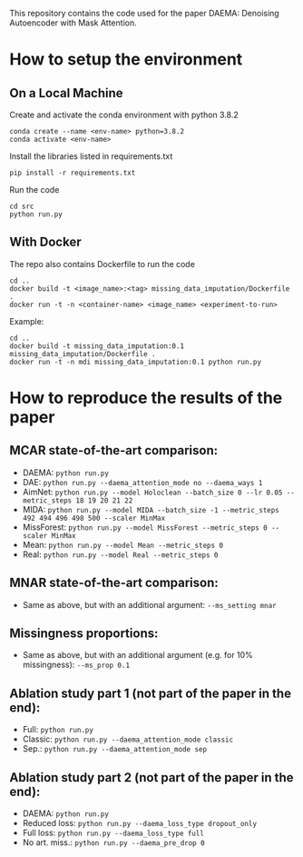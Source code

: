This repository contains the code used for the paper DAEMA: Denoising Autoencoder with Mask Attention. 


# How to setup the environment
## On a Local Machine
Create and activate the conda environment with python 3.8.2
```
conda create --name <env-name> python=3.8.2
conda activate <env-name>
```
Install the libraries listed in requirements.txt
```
pip install -r requirements.txt
```
Run the code
```
cd src
python run.py
```
## With Docker
The repo also contains Dockerfile to run the code
```
cd ..
docker build -t <image_name>:<tag> missing_data_imputation/Dockerfile .
docker run -t -n <container-name> <image_name> <experiment-to-run>
```
Example:
```
cd ..
docker build -t missing_data_imputation:0.1 missing_data_imputation/Dockerfile .
docker run -t -n mdi missing_data_imputation:0.1 python run.py
```
# How to reproduce the results of the paper
## MCAR state-of-the-art comparison:
 * DAEMA: `python run.py`
 * DAE: `python run.py --daema_attention_mode no --daema_ways 1`
 * AimNet: `python run.py --model Holoclean --batch_size 0 --lr 0.05 --metric_steps 18 19 20 21 22`
 * MIDA: `python run.py --model MIDA --batch_size -1 --metric_steps 492 494 496 498 500 --scaler MinMax`
 * MissForest: `python run.py --model MissForest --metric_steps 0 --scaler MinMax`
 * Mean: `python run.py --model Mean --metric_steps 0`
 * Real: `python run.py --model Real --metric_steps 0`

## MNAR state-of-the-art comparison:
 * Same as above, but with an additional argument: `--ms_setting mnar`

## Missingness proportions:
 * Same as above, but with an additional argument (e.g. for 10% missingness): `--ms_prop 0.1`

## Ablation study part 1 (not part of the paper in the end):
 * Full: `python run.py`
 * Classic: `python run.py --daema_attention_mode classic`
 * Sep.: `python run.py --daema_attention_mode sep`

## Ablation study part 2 (not part of the paper in the end):
 * DAEMA: `python run.py`
 * Reduced loss: `python run.py --daema_loss_type dropout_only`
 * Full loss: `python run.py --daema_loss_type full`
 * No art. miss.: `python run.py --daema_pre_drop 0`
